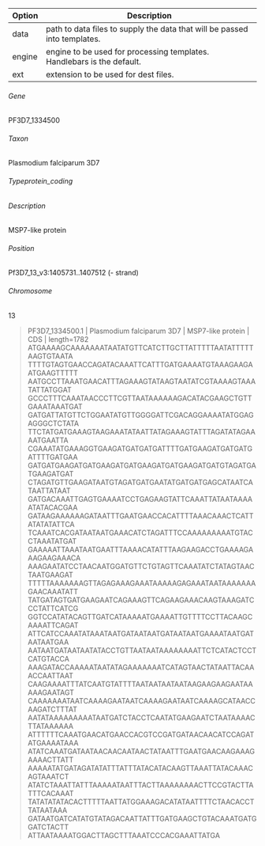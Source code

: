 | Option | Description |
| ------ | ----------- |
| data   | path to data files to supply the data that will be passed into templates. |
| engine | engine to be used for processing templates. Handlebars is the default. |
| ext    | extension to be used for dest files. |


###### Gene
PF3D7_1334500
###### Taxon
Plasmodium falciparum 3D7
###### Typeprotein_coding
###### Description
MSP7-like protein
###### Position
Pf3D7_13_v3:1405731..1407512 (- strand)
###### Chromosome 
13

>PF3D7_1334500.1  | Plasmodium falciparum 3D7 | MSP7-like protein | CDS | length=1782
ATGAAAAGCAAAAAAATAATATGTTCATCTTGCTTATTTTTAATATTTTTAAGTGTAATA
TTTTGTAGTGAACCAGATACAAATTCATTTGATGAAAATGTAAAGAAGAATGAAGTTTTT
AATGCCTTAAATGAACATTTAGAAAGTATAAGTAATATCGTAAAAGTAAATATTATGGAT
GCCCTTTCAAATAACCCTTCGTTAATAAAAAAGACATACGAAGCTGTTGAAATAAATGAT
GATGATTATGTTCTGGAATATGTTGGGGATTCGACAGGAAAATATGGAGAGGGCTCTATA
TTCTATGATGAAAGTAAGAAATATAATTATAGAAAGTATTTAGATATAGAAAATGAATTA
CGAAATATGAAAGGTGAAGATGATGATGATTTTGATGAAGATGATGATGATTTTGATGAA
GATGATGAAGATGATGAAGATGATGAAGATGATGAAGATGATGTAGATGATGAAGATGAT
CTAGATGTTGAAGATAATGTAGATGATGAATATGATGATGAGCATAATCATAATTATAAT
GATGACAAATTGAGTGAAAATCCTGAGAAGTATTCAAATTATAATAAAAATATACACGAA
GATAAGAAAAAAGATAATTTGAATGAACCACATTTTAAACAAACTCATTATATATATTCA
TCAAATCACGATAATAATGAAACATCTAGATTTCCAAAAAAAAATGTACCTAAATATGAT
GAAAAATTAAATAATGAATTTAAAACATATTTAAGAAGACCTGAAAAGAAAGAAGAAACA
AAAGAATATCCTAACAATGGATGTTCTGTAGTTCAAATATCTATAGTAACTAATGAAGAT
TTTTTAAAAAAAGTTAGAGAAAGAAATAAAAAGAGAAATAATAAAAAAAGAACAAATATT
TATGATAGTGATGAAGAATCAGAAAGTTCAGAAGAAACAAGTAAAGATCCCTATTCATCG
GGTCCATATACAGTTGATCATAAAAATGAAAATTGTTTTCCTTACAAGCAAAATTCAGAT
ATTCATCCAAATATAAATAATGATAATAATGATAATAATGAAAATAATGATAATAATGAA
AATAATGATAATAATATACCTGTTAATAATAAAAAAAATTCTCATACTCCTCATGTACCA
AAAGATACCAAAAATAATATAGAAAAAAATCATAGTAACTATAATTACAAACCAATTAAT
CAAGAAAATTTATCAATGTATTTTAATAATAATAATAAGAAGAAGAATAAAAAGAATAGT
CAAAAAAATAATCAAAAGAATAATCAAAAGAATAATCAAAAGCATAACCAAGATCTTTAT
AATATAAAAAAAAATAATGATCTACCTCAATATGAAGAATCTAATAAAACTTATAAAAAA
ATTTTTTCAAATGAACATGAACCACGTCCGATGATAACAACATCCAGATATGAAAATAAA
ATATCAAATGATAATAACAACAATAACTATAATTTGAATGAACAAGAAAGAAAACTTATT
AAAAATATGATAGATATATTTATTTATACATACAAGTTAAATTATACAAACAGTAAATCT
ATATCTAAATTATTTAAAAATAATTTACTTAAAAAAAACTTCCGTACTTATTTCACAAAT
TATATATATACACTTTTTAATTATGGAAAGACATATAATTTTCTAACACCTTATAATAAA
GATAATGATCATATGTATAGACAATTATTTGATGAAGCTGTACAAATGATGGATCTACTT
ATTAATAAAATGGACTTAGCTTTAAATCCCACGAAATTATGA


